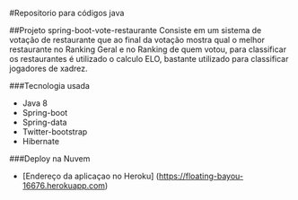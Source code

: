 #Repositorio para códigos java

##Projeto spring-boot-vote-restaurante
  Consiste em um sistema de votação de restaurante que ao final da votação mostra qual o melhor restaurante no Ranking Geral e no Ranking de quem votou, para classificar os restaurantes é utilizado o calculo ELO, bastante utilizado para classificar jogadores de xadrez.

###Tecnologia usada
  * Java 8
  * Spring-boot
  * Spring-data
  * Twitter-bootstrap
  * Hibernate
  
###Deploy na Nuvem
  * [Endereço da aplicaçao no Heroku] (https://floating-bayou-16676.herokuapp.com)
